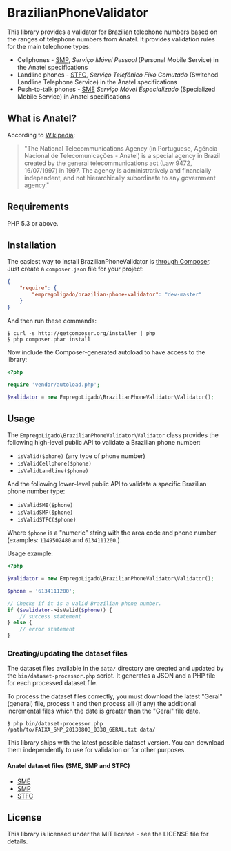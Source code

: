 # BrazilianPhoneValidator

This library provides a validator for Brazilian telephone numbers based on the
ranges of telephone numbers from Anatel. It provides validation rules for the
main telephone types:

- Cellphones - [SMP](http://tinyurl.com/anatel-smX), *Serviço Móvel Pessoal*
  (Personal Mobile Service) in the Anatel specifications
- Landline phones - [STFC](http://tinyurl.com/anatel-stfc), *Serviço
  Telefônico Fixo Comutado* (Switched Landline Telephone Service) in the
  Anatel specifications
- Push-to-talk phones - [SME](http://tinyurl.com/anatel-smX) *Serviço Móvel
  Especializado* (Specialized Mobile Service) in Anatel specifications


## What is Anatel?

According to [Wikipedia](http://en.wikipedia.org/wiki/Brazilian_Agency_of_Telecommunications):

> "The National Telecommunications Agency (in Portuguese, Agência Nacional de
> Telecomunicações - Anatel) is a special agency in Brazil created by the
> general telecommunications act (Law 9472, 16/07/1997) in 1997. The agency is
> administratively and financially independent, and not hierarchically
> subordinate to any government agency."


## Requirements

PHP 5.3 or above.


## Installation

The easiest way to install BrazilianPhoneValidator is
[through Composer](http://getcomposer.org/). Just create a `composer.json` file
for your project:

```JSON
{
    "require": {
        "empregoligado/brazilian-phone-validator": "dev-master"
    }
}
```

And then run these commands:

    $ curl -s http://getcomposer.org/installer | php
    $ php composer.phar install

Now include the Composer-generated autoload to have access to the library:

```PHP
<?php

require 'vendor/autoload.php';

$validator = new EmpregoLigado\BrazilianPhoneValidator\Validator();
```


## Usage

The `EmpregoLigado\BrazilianPhoneValidator\Validator` class provides the
following high-level public API to validate a Brazilian phone number:

- `isValid($phone)` (any type of phone number)
- `isValidCellphone($phone)`
- `isValidLandline($phone)`

And the following lower-level public API to validate a specific Brazilian phone
number type:

- `isValidSME($phone)`
- `isValidSMP($phone)`
- `isValidSTFC($phone)`

Where `$phone` is a "numeric" string with the area code and phone number
(examples: `1149502480` and `6134111200`.)

Usage example:

```php
<?php

$validator = new EmpregoLigado\BrazilianPhoneValidator\Validator();

$phone = '6134111200';

// Checks if it is a valid Brazilian phone number.
if ($validator->isValid($phone)) {
    // success statement
} else {
    // error statement
}
```


### Creating/updating the dataset files

The dataset files available in the `data/` directory are created and updated
by the `bin/dataset-processor.php` script. It generates a JSON and a PHP file
for each processed dataset file.

To process the dataset files correctly, you must download the latest "Geral"
(general) file, process it and then process all (if any) the additional
incremental files which the date is greater than the "Geral" file date.

    $ php bin/dataset-processor.php /path/to/FAIXA_SMP_20130803_0330_GERAL.txt data/

This library ships with the latest possible dataset version. You can download
them independently to use for validation or for other purposes.


#### Anatel dataset files (SME, SMP and STFC)

- [SME](http://sistemas.anatel.gov.br/sapn/ArquivosABR/faixaSME.asp?SISQSmodulo=18098)
- [SMP](http://sistemas.anatel.gov.br/sapn/ArquivosABR/faixaSMP.asp?SISQSmodulo=18099)
- [STFC](http://sistemas.anatel.gov.br/sapn/ArquivosABR/faixaSTFC.asp?SISQSmodulo=18100)


## License

This library is licensed under the MIT license - see the LICENSE file for details.
